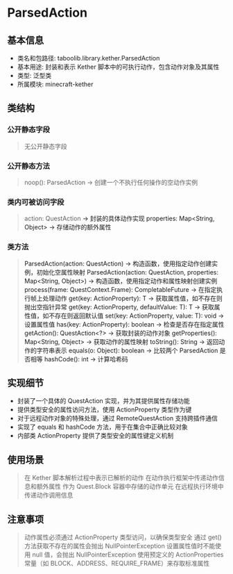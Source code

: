 # ParsedAction

## 基本信息
- 类名和包路径: taboolib.library.kether.ParsedAction
- 基本用途: 封装和表示 Kether 脚本中的可执行动作，包含动作对象及其属性
- 类型: 泛型类
- 所属模块: minecraft-kether

## 类结构
### 公开静态字段
> 无公开静态字段

### 公开静态方法
> noop(): ParsedAction<T> -> 创建一个不执行任何操作的空动作实例

### 类内可被访问字段
> action: QuestAction<A> -> 封装的具体动作实现
> properties: Map<String, Object> -> 存储动作的额外属性

### 类方法
> ParsedAction(action: QuestAction<A>) -> 构造函数，使用指定动作创建实例，初始化空属性映射
> ParsedAction(action: QuestAction<A>, properties: Map<String, Object>) -> 构造函数，使用指定动作和属性映射创建实例
> process(frame: QuestContext.Frame): CompletableFuture<A> -> 在指定执行帧上处理动作
> get(key: ActionProperty<T>): T -> 获取属性值，如不存在则抛出空指针异常
> get(key: ActionProperty<T>, defaultValue: T): T -> 获取属性值，如不存在则返回默认值
> set(key: ActionProperty<T>, value: T): void -> 设置属性值
> has(key: ActionProperty<T>): boolean -> 检查是否存在指定属性
> getAction(): QuestAction<?> -> 获取封装的动作对象
> getProperties(): Map<String, Object> -> 获取动作的属性映射
> toString(): String -> 返回动作的字符串表示
> equals(o: Object): boolean -> 比较两个 ParsedAction 是否相等
> hashCode(): int -> 计算哈希码

## 实现细节
- 封装了一个具体的 QuestAction 实现，并为其提供属性存储功能
- 提供类型安全的属性访问方法，使用 ActionProperty 类型作为键
- 对于远程动作对象的特殊处理，通过 RemoteQuestAction 支持跨插件通信
- 实现了 equals 和 hashCode 方法，用于在集合中正确比较对象
- 内部类 ActionProperty 提供了类型安全的属性键定义机制

## 使用场景
> 在 Kether 脚本解析过程中表示已解析的动作
> 在动作执行框架中传递动作信息和额外属性
> 作为 Quest.Block 容器中存储的动作单元
> 在远程执行环境中传递动作调用信息

## 注意事项
> 动作属性必须通过 ActionProperty 类型访问，以确保类型安全
> 通过 get() 方法获取不存在的属性会抛出 NullPointerException
> 设置属性值时不能使用 null 值，会抛出 NullPointerException
> 使用预定义的 ActionProperties 常量（如 BLOCK、ADDRESS、REQUIRE_FRAME）来存取标准属性
